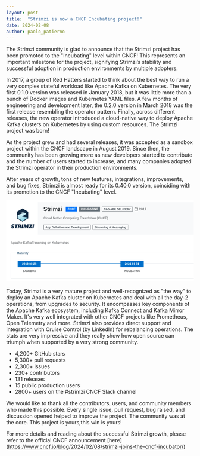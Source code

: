 ```yaml
---
layout: post
title:  "Strimzi is now a CNCF Incubating project!"
date: 2024-02-08
author: paolo_patierno
---
```


The Strimzi community is glad to announce that the Strimzi project has been promoted to the "Incubating" level within CNCF!
This represents an important milestone for the project, signifying Strimzi’s stability and successful adoption in production environments by multiple adopters.

<!--more-->

In 2017, a group of Red Hatters started to think about the best way to run a very complex stateful workload like Apache Kafka on Kubernetes.
The very first 0.1.0 version was released in January 2018, but it was little more than a bunch of Docker images and Kubernetes YAML files.
A few months of engineering and development later, the 0.2.0 version in March 2018 was the first release resembling the operator pattern.
Finally, across different releases, the new operator introduced a cloud-native way to deploy Apache Kafka clusters on Kubernetes by using custom resources.
The Strimzi project was born!

As the project grew and had several releases, it was accepted as a sandbox project within the CNCF landscape in August 2019.
Since then, the community has been growing more as new developers started to contribute and the number of users started to increase, and many companies adopted the Strimzi operator in their production environments.

After years of growth, tons of new features, integrations, improvements, and bug fixes, Strimzi is almost ready for its 0.40.0 version, coinciding with its promotion to the CNCF "Incubating" level.

![Strimzi Incubating](/assets/images/posts/2024-02-28-strimzi-incubating.png)

Today, Strimzi is a very mature project and well-recognized as "the way” to deploy an Apache Kafka cluster on Kubernetes and deal with all the day-2 operations, from upgrades to security.
It encompasses key components of the Apache Kafka ecosystem, including Kafka Connect and Kafka Mirror Maker.
It's very well integrated with other CNCF projects like Prometheus, Open Telemetry and more.  Strimzi also provides direct support and integration with Cruise Control (by LinkedIn) for rebalancing operations.
The stats are very impressive and they really show how open source can triumph when supported by a very strong community.

* 4,200+ GitHub stars
* 5,300+ pull requests
* 2,300+ issues
* 230+ contributors
* 131 releases
* 15 public production users
* 2800+ users on the #strimzi CNCF Slack channel

We would like to thank all the contributors, users, and community members who made this possible.
Every single issue, pull request, bug raised, and discussion opened helped to improve the project.
The community was at the core.
This project is yours,this win is yours!

For more details and reading about the successful Strimzi growth, please refer to the official CNCF announcement [here]
(https://www.cncf.io/blog/2024/02/08/strimzi-joins-the-cncf-incubator/)